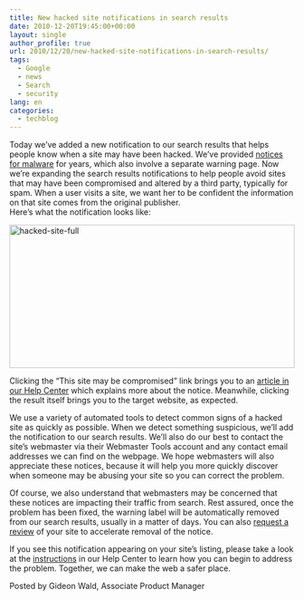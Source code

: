 ```yaml
---
title: New hacked site notifications in search results
date: 2010-12-20T19:45:00+00:00
layout: single
author_profile: true
url: 2010/12/20/new-hacked-site-notifications-in-search-results/
tags:
  - Google
  - news
  - Search
  - security
lang: en
categories: 
  - techblog
---
```

Today we’ve added a new notification to our search results that helps people know when a site may have been hacked. We’ve provided [notices for malware](http://www.google.com/support/websearch/bin/answer.py?hl=en&answer=45449) for years, which also involve a separate warning page. Now we’re expanding the search results notifications to help people avoid sites that may have been compromised and altered by a third party, typically for spam. When a user visits a site, we want her to be confident the information on that site comes from the original publisher.  
Here’s what the notification looks like:

[<img title="hacked-site-full" border="0" alt="hacked-site-full" src="http://lh6.ggpht.com/_vaUVXcmC3OI/TQ-rShyMe-I/AAAAAAAADg8/z7uOQ_B40W4/hacked-site-full_thumb%5B1%5D.png?imgmax=800" width="504" height="253" />](http://lh3.ggpht.com/_vaUVXcmC3OI/TQ-rOkQBh0I/AAAAAAAADg4/MgbsUOskgfc/s1600-h/hacked-site-full%5B3%5D.png)

Clicking the “This site may be compromised” link brings you to an [article in our Help Center](http://www.google.com/support/websearch/bin/answer.py?answer=190597) which explains more about the notice. Meanwhile, clicking the result itself brings you to the target website, as expected.

We use a variety of automated tools to detect common signs of a hacked site as quickly as possible. When we detect something suspicious, we’ll add the notification to our search results. We’ll also do our best to contact the site’s webmaster via their Webmaster Tools account and any contact email addresses we can find on the webpage. We hope webmasters will also appreciate these notices, because it will help you more quickly discover when someone may be abusing your site so you can correct the problem.

Of course, we also understand that webmasters may be concerned that these notices are impacting their traffic from search. Rest assured, once the problem has been fixed, the warning label will be automatically removed from our search results, usually in a matter of days. You can also [request a review](http://www.google.com/support/webmasters/bin/answer.py?answer=163634) of your site to accelerate removal of the notice.

If you see this notification appearing on your site’s listing, please take a look at the [instructions](http://www.google.com/support/websearch/bin/answer.py?answer=190597) in our Help Center to learn how you can begin to address the problem. Together, we can make the web a safer place.

Posted by Gideon Wald, Associate Product Manager